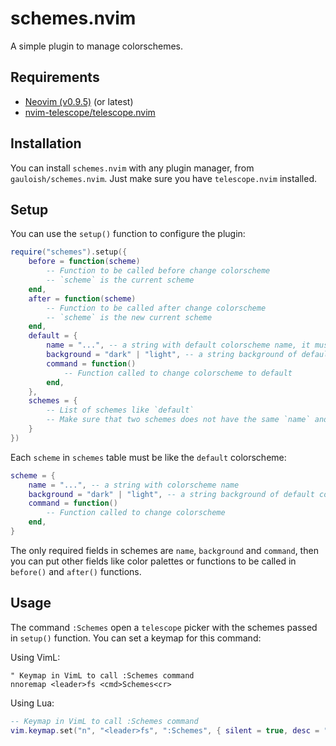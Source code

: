 # schemes.nvim

A simple plugin to manage colorschemes.

## Requirements

- [Neovim (v0.9.5)](https://github.com/neovim/neovim/releases/tag/v0.9.5) (or latest)
- [nvim-telescope/telescope.nvim](https://github.com/nvim-telescope/telescope.nvim)

## Installation

You can install `schemes.nvim` with any plugin manager, from `gauloish/schemes.nvim`. Just make sure you have `telescope.nvim` installed.

## Setup

You can use the `setup()` function to configure the plugin:

```lua
require("schemes").setup({
    before = function(scheme)
        -- Function to be called before change colorscheme
        -- `scheme` is the current scheme
    end,
    after = function(scheme)
        -- Function to be called after change colorscheme
        -- `scheme` is the new current scheme
    end,
    default = {
        name = "...", -- a string with default colorscheme name, it must be installed
        background = "dark" | "light", -- a string background of default colorscheme, it must be "dark" or "light"
        command = function()
            -- Function called to change colorscheme to default
        end,
    },
    schemes = {
        -- List of schemes like `default`
        -- Make sure that two schemes does not have the same `name` and `background` fields
    }
})
```

Each `scheme` in `schemes` table must be like the `default` colorscheme:

```lua
scheme = {
    name = "...", -- a string with colorscheme name
    background = "dark" | "light", -- a string background of default colorscheme, it must be "dark" or "light"
    command = function()
        -- Function called to change colorscheme
    end,
}
```

The only required fields in schemes are `name`, `background` and `command`, then you can put other fields like color palettes or functions to be called in `before()` and `after()` functions.

## Usage

The command `:Schemes` open a `telescope` picker with the schemes passed in `setup()` function. You can set a keymap for this command:

Using VimL:

```viml
" Keymap in VimL to call :Schemes command
nnoremap <leader>fs <cmd>Schemes<cr>
```

Using Lua:

```lua
-- Keymap in VimL to call :Schemes command
vim.keymap.set("n", "<leader>fs", ":Schemes", { silent = true, desc = "Telescope picker for colorschemes" })
```
